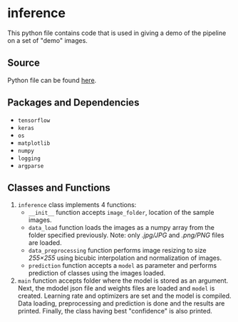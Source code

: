 # inference
This python file contains code that is used in giving a demo of the pipeline on a set of "demo" images.

## Source
Python file can be found [here](https://github.com/Future-AI-Laboratory/vision-api/blob/review_sayan/Utilities/inference.py).

## Packages and Dependencies
+ `tensorflow`
+ `keras` 
+ `os`
+ `matplotlib`
+ `numpy`
+ `logging`
+ `argparse`

## Classes and Functions
1. `inference` class implements 4 functions:
    + `__init__` function accepts `image_folder`, location of the sample images. 
    + `data_load` function loads the images as a numpy array from the folder specified previously. Note: only *.jpg/JPG* and *.png/PNG* files are loaded.
    + `data_preprocessing` function performs image resizing to size *255×255* using bicubic interpolation and normalization of images. 
    + `prediction` function accepts a `model` as parameter and performs prediction of classes using the images loaded.
2. `main` function accepts folder where the model is stored as an argument. Next, the mdodel json file and weights files are loaded and `model` is created. Learning rate and optimizers are set and the model is compiled. Data loading, preprocessing and prediction is done and the results are printed. Finally, the class having best "confidence" is also printed.  
